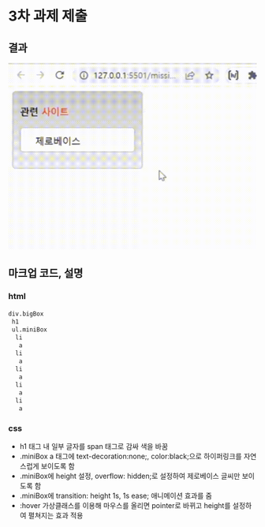# 3차 과제 제출

## 결과
![gif](./list.gif)

## 마크업 코드, 설명

### html 

```
div.bigBox   
 h1    
 ul.miniBox  
  li
   a 
  li
   a 
  li
   a 
  li
   a 
  li
   a 
```

### css
- h1 태그 내 일부 글자를 span 태그로 감싸 색을 바꿈
- .miniBox a 태그에 text-decoration:none;, color:black;으로 하이퍼링크를 자연스럽게 보이도록 함
- .miniBox에 height 설정, overflow: hidden;로 설정하여 제로베이스 글씨만 보이도록 함 
- .miniBox에 transition: height 1s, 1s ease; 애니메이션 효과를 줌 
- :hover 가상클래스를 이용해 마우스를 올리면 pointer로 바뀌고 height를 설정하여 펼쳐지는 효과 적용
